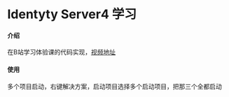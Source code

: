 # Identyty Server4 学习

#### 介绍
在B站学习体验课的代码实现，[视频地址](https://www.bilibili.com/video/BV1Qa4y1n7bb?share_source=copy_web)

#### 使用
多个项目启动，右键解决方案，启动项目选择多个启动项目，把那三个全都启动



